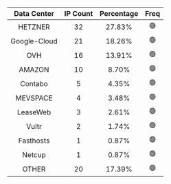 | Data Center | IP Count | Percentage | Freq |
|:------------:|:--------:|:-----------:|:-----:|
| HETZNER | 32 | 27.83% | 🟢 |
| Google-Cloud | 21 | 18.26% | 🟢 |
| OVH | 16 | 13.91% | 🟢 |
| AMAZON | 10 | 8.70% | 🟢 |
| Contabo | 5 | 4.35% | 🟢 |
| MEVSPACE | 4 | 3.48% | 🟢 |
| LeaseWeb | 3 | 2.61% | 🟢 |
| Vultr | 2 | 1.74% | 🟢 |
| Fasthosts | 1 | 0.87% | 🟢 |
| Netcup | 1 | 0.87% | 🟢 |
| OTHER | 20 | 17.39% | 🟢 |